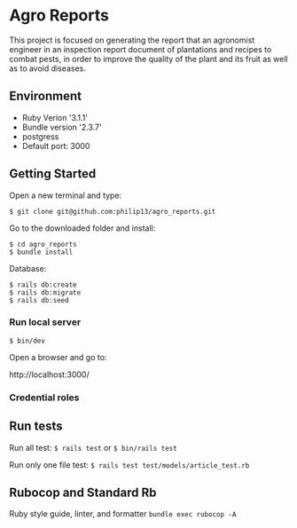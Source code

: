 # Agro Reports

This project is focused on generating the report that an agronomist engineer in an inspection report document of plantations and recipes to combat pests, in order to improve the quality of the plant and its fruit as well as to avoid diseases.

## Environment
- Ruby Verion '3.1.1'
- Bundle version '2.3.7'
- postgress
- Default port: 3000


## Getting Started
Open a new terminal and type:

`$ git clone git@github.com:philip13/agro_reports.git`

Go to the downloaded folder and install:

```
$ cd agro_reports
$ bundle install
```

Database:

```
$ rails db:create
$ rails db:migrate
$ rails db:seed
```

### Run local server
`$ bin/dev` 

Open a browser and go to:

http://localhost:3000/


### Credential roles 

## Run tests
Run all test:
`$ rails test` or `$ bin/rails test`

Run only one file test:
`$ rails test test/models/article_test.rb`

## Rubocop and Standard Rb 
Ruby style guide, linter, and formatter
`bundle exec rubocop -A `